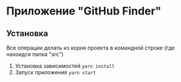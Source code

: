 # Приложение "GitHub Finder"

## Установка
Все операции делать из корня проекта в командной строке (где нахоидся папка "src")
1) Установка зависимостей `yarn install`
2) Запуск приложения `yarn start`
